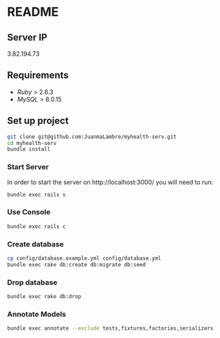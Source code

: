 # README

## Server IP

3.82.194.73

## Requirements

- _Ruby_ > 2.6.3
- _MySQL_ > 8.0.15

## Set up project

```sh
git clone git@github.com:JuanmaLambre/myhealth-serv.git
cd myhealth-serv
bundle install
```

### Start Server

In order to start the server on http://localhost:3000/ you will need to run:

```sh
bundle exec rails s
```

### Use Console

```sh
bundle exec rails c
```

### Create database

```sh
cp config/database.example.yml config/database.yml
bundle exec rake db:create db:migrate db:seed
```

### Drop database

```sh
bundle exec rake db:drop
```

### Annotate Models

```sh
bundle exec annotate --exclude tests,fixtures,factories,serializers
```